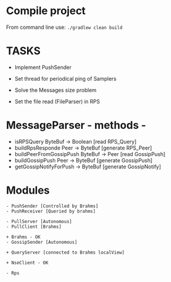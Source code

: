 # Compile project

From command line use:
`./gradlew clean build`

# TASKS

- Implement PushSender

- Set thread for periodical ping of Samplers
- Solve the Messages size problem
 
- Set the file read (FileParser) in RPS


# MessageParser  - methods - 
 - isRPSQuery               ByteBuf -> Boolean [read RPS_Query]
 - buildRpsResponde         Peer -> ByteBuf    [generate RPS_Peer]
 - buildPeerFromGossipPush  ByteBuf -> Peer    [read GossipPush]
 - buildGossipPush          Peer -> ByteBuf    [generate GossipPush]
 - getGossipNotifyForPush       -> ByteBuf     [generate GossipNotify]
 
 
# Modules 
    - PushSender [Controlled by Brahms]
    - PushReceiver [Queried by brahms]
    
    - PullServer [Autonomous]          
    - PullClient [Brahms]
    
    + Brahms - OK
    - GossipSender [Autonomous]

    + QueryServer [connected to Brahms localView]
    
    + NseClient - OK
    
    - Rps
    

 